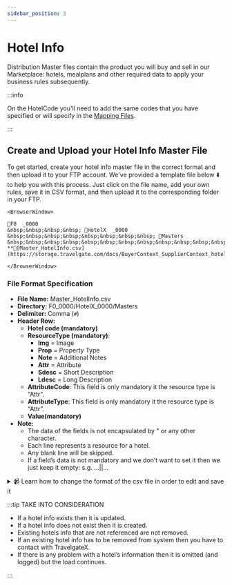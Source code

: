 ```yaml
---
sidebar_position: 3
---
```


# Hotel Info

Distribution Master files contain the product you will buy and sell in our Marketplace: hotels, mealplans and other required data to apply your business rules subsequently.

:::info

On the HotelCode you'll need to add the same codes that you have specified or will specify in the [Mapping Files](../mapping-files/mapping).

:::

## Create and Upload your Hotel Info Master File

To get started, create your hotel info master file in the correct format and then upload it to your FTP account. We've provided a template file below ⬇️ to help you with this process. Just click on the file name, add your own rules, save it in CSV format, and then upload it to the corresponding folder in your FTP.


```mdx-code-block
<BrowserWindow>

📁F0  _0000  
&nbsp;&nbsp;&nbsp;&nbsp; 📁HotelX  _0000  
&nbsp;&nbsp;&nbsp;&nbsp;&nbsp;&nbsp;&nbsp;&nbsp; 📁Masters  
&nbsp;&nbsp;&nbsp;&nbsp;&nbsp;&nbsp;&nbsp;&nbsp;&nbsp;&nbsp;&nbsp;&nbsp; **📄[Master_HotelInfo.csv](https://storage.travelgate.com/docs/BuyerContext_SupplierContext_hotel_map.csv)**  

</BrowserWindow>
```


### File Format Specification

* **File Name:** Master_HotelInfo.csv
* **Directory:** F0\_0000/HotelX\_0000/Masters
* **Delimiter:** Comma (`#`)
* **Header Row:**
   * **Hotel code (mandatory)**
   * **ResourceType (mandatory)**:
      * **Img** = Image
      * **Prop** = Property Type
      * **Note** = Additional Notes
      * **Attr** = Attribute
      * **Sdesc** = Short Description
      * **Ldesc** = Long Description
   * **AttributeCode**: This field is only mandatory it the resource type is “Attr”.
   * **AttributeType**: This field is only mandatory it the resource type is “Attr”.
   * **Value(mandatory)**    
* **Note:**
   * The data of the fields is not encapsulated by " or any other character.
   * Each line represents a resource for a hotel.
   * Any blank line will be skipped.
   * If a field’s data is not mandatory and we don’t want to set it then we just keep it empty: s.g. …||…


<details>
    <summary>📹 Learn how to change the format of the csv file in order to edit and save it</summary>
    <div>
        <div><iframe width="560" height="315" src="https://www.youtube.com/embed/XkOk3SkZ0Sg?si=TYhN1QfMwYE1fusw&amp;controls=0" title="YouTube video player" frameborder="0" allow="accelerometer; autoplay; clipboard-write; encrypted-media; gyroscope; picture-in-picture; web-share" allowfullscreen></iframe></div>
    </div>
</details>


:::tip TAKE INTO CONSIDERATION

* If a hotel info exists then it is updated.
* If a hotel info does not exist then it is created.
* Existing hotels info that are not referenced are not removed.
* If an existing hotel info has to be removed from system then you have to contact with TravelgateX.
* If there is any problem with a hotel’s information then it is omitted (and logged) but the load continues.

:::